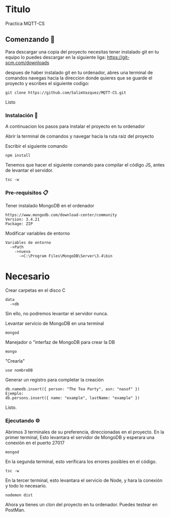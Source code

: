 # Titulo

Practica MQTT-CS

## Comenzando 🚀

Para descargar una copia del proyecto necesitas tener instalado git en tu equipo lo puedes descargar en la siguiente liga:
https://git-scm.com/downloads

despues de haber instalado git en tu ordenador, abres una terminal de comandos
navegas hacia la direccion donde quieres que se guarde el proyecto y escribes el siguiente codigo:

```
git clone https://github.com/SalimVazquez/MQTT-CS.git
```

Listo

### Instalación 🔧

A continuacion los pasos para instalar el proyecto en tu ordenador

Abrir la terminal de comandos y navegar hacia la ruta raíz del proyecto

Escribir el siguiente comando

```
npm install
```
Tenemos que hacer el siguiente comando para compilar el código JS, antes de levantar el servidor.
```
tsc -w
```

### Pre-requisitos 📋
Tener instalado MongoDB en el ordenador
```
https://www.mongodb.com/download-center/community
Version: 3.4.21
Package: ZIP
```

Modificar variables de entorno
```
Variables de entorno
  ->Path
    ->nueva
      ->C:\Program Files\MongoDB\Server\3.4\bin
```
# Necesario
Crear carpetas en el disco C
```
data
  ->db
```
Sin ello, no podremos levantar el servidor nunca.

Levantar servicio de MongoDB en una terminal
```
mongod
```
Manejador o "interfaz de MongoDB para crear la DB
```
mongo
```
"Crearla"
```
use nombreDB
```
Generar un registro para completar la creación
```
db.namedb.insert({ person: "The Tea Party", asn: "nasof" })
Ejemplo:
db.persons.insert({ name: "example", lastName: "example" })
```
Listo.

### Ejecutando ⚙️
Abrimos 3 terminales de su preferencia, direccionadas en el proyecto.
En la primer terminal, Esto levantara el servidor de MongoDB
y esperara una conexión en el puerto 27017
````
mongod
````
En la segunda terminal, esto verificara los errores posibles en el código.
```
tsc -w
```
En la tercer terminal, esto levantara el servicio de Node, y hara la conexión y todo lo necesario.
```
nodemon dist
```
Ahora ya tienes un clon del proyecto en tu ordenador.
Puedes testear en PostMan.
